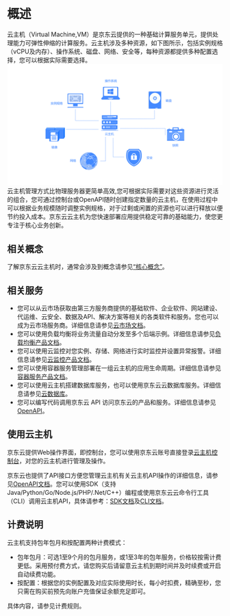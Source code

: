 # 概述
云主机（Virtual Machine,VM）是京东云提供的一种基础计算服务单元，提供处理能力可弹性伸缩的计算服务。云主机涉及多种资源，如下图所示，包括实例规格（vCPU及内存）、操作系统、磁盘、网络、安全等，每种资源都提供多种配置选择，您可以根据实际需要选择。
![](../../../../image/vm/Product-Introduction-Overview.png)
云主机管理方式比物理服务器更简单高效,您可根据实际需要对这些资源进行灵活的组合，您可通过控制台或OpenAPI随时创建指定数量的云主机，在使用过程中可以根据业务规模随时调整实例规格，对于过剩或闲置的资源也可以进行释放以便节约投入成本。京东云云主机为您快速部署应用提供稳定可靠的基础能力，使您更专注于核心业务创新。

## 相关概念
了解京东云云主机时，通常会涉及到概念请参见[“核心概念”](Core-Concepts.md)。
## 相关服务
* 您可以从云市场获取由第三方服务商提供的基础软件、企业软件、网站建设、代运维、云安全、数据及API、解决方案等相关的各类软件和服务。您也可以成为云市场服务商。详细信息请参见[云市场文档]()。
* 您可以使用负载均衡将业务流量自动分发至多个后端示例。详细信息请参见[负载均衡产品文档]()。
* 您可以使用云监控对您实例、存储、网络进行实时监控并设置异常报警。详细信息请参见[云监控产品文档]()。
* 您可以使用容器服务管理部署在一组云主机的应用生命周期。详细信息请参见[容器服务产品文档]()。
* 您可以使用云主机搭建数据库服务，也可以使用京东云云数据库服务。详细信息请参见[云数据库]()。
* 您可以编写代码调用京东云 API 访问京东云的产品和服务。详细信息请参见[OpenAPI]()。

## 使用云主机
京东云提供Web操作界面，即控制台，您可以使用京东云账号直接登录[云主机控制台]()，对您的云主机进行管理及操作。

京东云也提供了API接口方便您管理云主机有关云主机API操作的详细信息，请参见[OpenAPI文档]()。您可以使用SDK（支持 Java/Python/Go/Node.js/PHP/.Net/C++）编程或使用京东云云命令行工具（CLI）调用云主机API，具体请参考：[SDK文档]()及[CLI文档]()。

## 计费说明
云主机支持包年包月和按配置两种计费模式：

* 包年包月：可选1至9个月的包月服务，或1至3年的包年服务，价格较按需计费更低。采用预付费方式，请您购买后请留意云主机到期时间并及时续费或开启自动续费功能。
* 按配置：根据您的实例配置及对应实际使用时长，每小时扣费，精确至秒，您只需在购买前预先向账户充值保证余额充足即可。

具体内容，请参见计费规则。 


